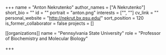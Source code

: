 +++
name = "Anton Nekrutenko"
author_names = ["A Nekrutenko"]
short_bio = ""
id = ""
portrait = "anton.png"
interests = ["", ""]
cv_link = ""
personal_website = "http://nekrut.bx.psu.edu/"
sort_position = 120
is_former_collaborator = false
projects = []


[[organizations]]
    name = "Pennsylvania State University"
    role = "Professor of Biochemistry and Molecular Biology"



+++

